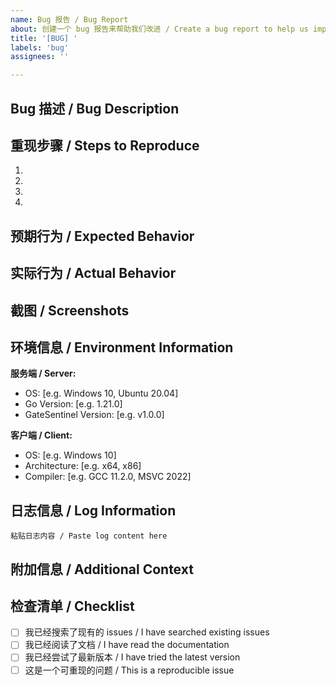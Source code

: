 ```yaml
---
name: Bug 报告 / Bug Report
about: 创建一个 bug 报告来帮助我们改进 / Create a bug report to help us improve
title: '[BUG] '
labels: 'bug'
assignees: ''

---
```


## Bug 描述 / Bug Description
<!-- 清晰简洁地描述这个 bug / A clear and concise description of what the bug is -->

## 重现步骤 / Steps to Reproduce
<!-- 重现此行为的步骤 / Steps to reproduce the behavior -->
1. 
2. 
3. 
4. 

## 预期行为 / Expected Behavior
<!-- 清晰简洁地描述您期望发生的事情 / A clear and concise description of what you expected to happen -->

## 实际行为 / Actual Behavior
<!-- 清晰简洁地描述实际发生的事情 / A clear and concise description of what actually happened -->

## 截图 / Screenshots
<!-- 如果适用，请添加截图来帮助解释您的问题 / If applicable, add screenshots to help explain your problem -->

## 环境信息 / Environment Information
**服务端 / Server:**
- OS: [e.g. Windows 10, Ubuntu 20.04]
- Go Version: [e.g. 1.21.0]
- GateSentinel Version: [e.g. v1.0.0]

**客户端 / Client:**
- OS: [e.g. Windows 10]
- Architecture: [e.g. x64, x86]
- Compiler: [e.g. GCC 11.2.0, MSVC 2022]

## 日志信息 / Log Information
<!-- 请提供相关的日志信息 / Please provide relevant log information -->
```
粘贴日志内容 / Paste log content here
```

## 附加信息 / Additional Context
<!-- 在此处添加有关问题的任何其他信息 / Add any other context about the problem here -->

## 检查清单 / Checklist
- [ ] 我已经搜索了现有的 issues / I have searched existing issues
- [ ] 我已经阅读了文档 / I have read the documentation
- [ ] 我已经尝试了最新版本 / I have tried the latest version
- [ ] 这是一个可重现的问题 / This is a reproducible issue
